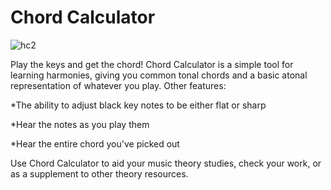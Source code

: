 # Chord Calculator

![hc2](https://user-images.githubusercontent.com/26372687/41388940-3b3e671e-6f5c-11e8-88f5-3af733db8732.gif)

Play the keys and get the chord! Chord Calculator is a simple tool for learning harmonies, giving you common tonal chords and a basic atonal representation of whatever you play. Other features: 

*The ability to adjust black key notes to be either flat or sharp 

*Hear the notes as you play them

*Hear the entire chord you've picked out

Use Chord Calculator to aid your music theory studies, check your work, or as a supplement to other theory resources.
